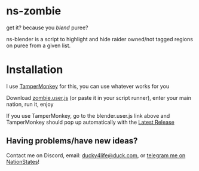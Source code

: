 # ns-zombie
get it? because you *blend* puree?

ns-blender is a script to highlight and hide raider owned/not tagged regions on puree from a given list.

# Installation
I use [TamperMonkey](https://www.tampermonkey.net/) for this, you can use whatever works for you

Download [zombie.user.js](https://github.com/ducky4life/ns-zombie/raw/refs/heads/main/zombie.user.js) (or paste it in your script runner), enter your main nation, run it, enjoy

If you use TamperMonkey, go to the blender.user.js link above and TamperMonkey should pop up automatically with the [Latest Release](https://github.com/ducky4life/ns-zombie/releases/latest)

## Having problems/have new ideas?

Contact me on Discord, email: ducky4life@duck.com, or [telegram me on NationStates](https://www.nationstates.net/page=compose_telegram?tgto=ducky)!
